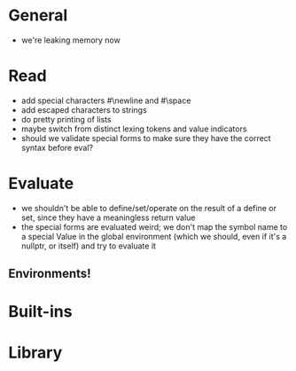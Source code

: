 # General
- we're leaking memory now

# Read
- add special characters #\newline and #\space
- add escaped characters to strings
- do pretty printing of lists
- maybe switch from distinct lexing tokens and value indicators
- should we validate special forms to make sure they have the correct syntax before eval?

# Evaluate
- we shouldn't be able to define/set/operate on the result of a define or set, since they have a meaningless return value
- the special forms are evaluated weird; we don't map the symbol name to a special Value in the global environment (which we should, even if it's a nullptr, or itself) and try to evaluate it
## Environments!

# Built-ins

# Library
